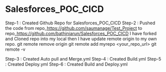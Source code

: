# Salesforces_POC_CICD

Step-1 : Created Github Repo for Salesforces_POC_CICD
Step-2 : Pushed the code from repo_https://github.com/saumanage/Test_Project to repo_https://github.com/bathiniarun/Salesforces_POC_CICD
I have forked and Cloned repo into my local then I have update remote origin to my own repo.
git remote remove origin
git remote add myrepo <your_repo_url>
git remote -v



Step-3 : Created Auto pull and Merge.yml
Step-4 : Created Build.yml 
Step-5 : Created Deploy.yml
Step-6 : Created Build and Deploy.yml
